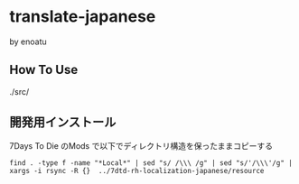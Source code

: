 # translate-japanese
by enoatu

## How To Use
./src/

## 開発用インストール
7Days To Die のMods で以下でディレクトリ構造を保ったままコピーする
```
find . -type f -name "*Local*" | sed "s/ /\\\ /g" | sed "s/'/\\\'/g" | xargs -i rsync -R {}  ../7dtd-rh-localization-japanese/resource
```
